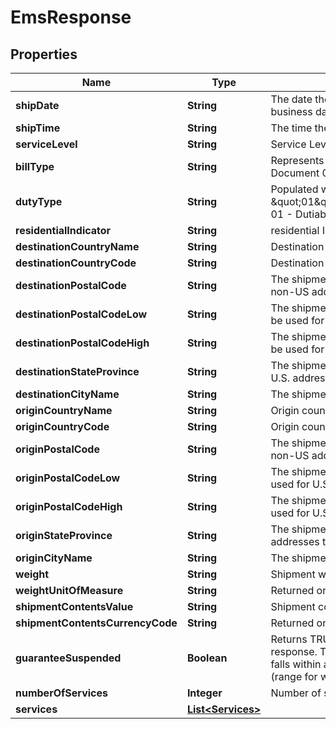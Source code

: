 

# EmsResponse


## Properties

| Name | Type | Description | Notes |
|------------ | ------------- | ------------- | -------------|
|**shipDate** | **String** | The date the shipment is tendered to UPS for shipping (can be dropped off at UPS or picked up by UPS).  This date may or may not be the UPS business date.     Valid Format: YYYY-MM-DD |  |
|**shipTime** | **String** | The time the shipment is tendered to UPS for shipping (can be dropped off at UPS or picked up by UPS).      Valid Format: HH:MM:SS |  |
|**serviceLevel** | **String** | Service Levels being returned.     A &#x3D; all service levels.     Blank is the default for all Service Level values. |  |
|**billType** | **String** | Represents the shipment type.     Valid values: \&quot;02\&quot;,\&quot;03\&quot;,\&quot;04\&quot;,\&quot;07\&quot;   02 - Document   03 - Non-Document   04 - WWEF   07 - Pallet |  |
|**dutyType** | **String** | Populated with valid duty types for international transactions only.      Valid Duty Types: \&quot;01\&quot;,\&quot;02\&quot;,\&quot;03\&quot;,\&quot;04\&quot;,\&quot;05\&quot;,\&quot;06\&quot;,\&quot;07\&quot;,\&quot;08\&quot;,\&quot;09\&quot;   01 - Dutiable   02 - Non Dutiable   03 - Low Value   04 - Courier Remission   05 - Gift   06 - Military   07 - Exception   08 - Line Release   09 - Low Value |  [optional] |
|**residentialIndicator** | **String** | residential Indicator that was sent in on the request.     Valid values: \&quot;01\&quot;,\&quot;02\&quot;     01 - Residential   02 - Commercial |  |
|**destinationCountryName** | **String** | Destination country name value |  |
|**destinationCountryCode** | **String** | Destination country code, conforms to ISO-defined country codes. |  |
|**destinationPostalCode** | **String** | The shipment destination postal code.  Required for US domestic requests.     Either 5- or 9-digit US zip codes must be used for U.S. addresses.  For non-US addresses, this is recommended for all countries that utilize postal codes. |  [optional] |
|**destinationPostalCodeLow** | **String** | The shipment destination postal code low range.  Value may or may not differ from destinationPostalCode.      Either 5- or 9-digit US zip codes must be used for U.S. addresses.  For non-US addresses, this is recommended for all countries that utilize postal codes. |  [optional] |
|**destinationPostalCodeHigh** | **String** | The shipment destination postal code high range.  Value may or may not differ from destinationPostalCode.      Either 5- or 9-digit US zip codes must be used for U.S. addresses.  For non-US addresses, this is recommended for all countries that utilize postal codes. |  [optional] |
|**destinationStateProvince** | **String** | The shipment destination state or province.     For U.S. addresses, the value will be a valid 2-Character value (per U.S. Mail Standards).     For non-U.S. addresses the full State or Province name will be returned. |  [optional] |
|**destinationCityName** | **String** | The shipment destination city.     Required for International requests for thsoe countries that do not utilize postal codes. |  [optional] |
|**originCountryName** | **String** | Origin country name value |  |
|**originCountryCode** | **String** | Origin country code, conforms to ISO-defined country codes. |  |
|**originPostalCode** | **String** | The shipment origin postal code.  Required for US domestic requests.     Either 5- or 9-digit US zip codes must be used for U.S. addresses.  For non-US addresses, this is recommended for all countries that utilize postal codes. |  [optional] |
|**originPostalCodeLow** | **String** | The shipment origin postal code low range.  Value may or may not differ from destinationPostalCode.      Either 5- or 9-digit US zip codes must be used for U.S. addresses.  For non-US addresses, this is recommended for all countries that utilize postal codes. |  [optional] |
|**originPostalCodeHigh** | **String** | The shipment origin postal code high range.  Value may or may not differ from destinationPostalCode.      Either 5- or 9-digit US zip codes must be used for U.S. addresses.  For non-US addresses, this is recommended for all countries that utilize postal codes. |  [optional] |
|**originStateProvince** | **String** | The shipment origin state or province.     For U.S. addresses, the value will be a valid 2-Character value (per U.S. Mail Standards).     For non-U.S. addresses the full State or Province name will be returned. |  [optional] |
|**originCityName** | **String** | The shipment origin city.     Required for International requests for thsoe countries that do not utilize postal codes. |  [optional] |
|**weight** | **String** | Shipment weight.  Value is only requried for international shipment.      Defaults to 0.0 |  [optional] |
|**weightUnitOfMeasure** | **String** | Returned on response when weight was present on the request. |  [optional] |
|**shipmentContentsValue** | **String** | Shipment contents value. Value is only required for international shipment.     Defaults to 0.0 |  [optional] |
|**shipmentContentsCurrencyCode** | **String** | Returned on response when shipmentContentsValue was present on the request. |  [optional] |
|**guaranteeSuspended** | **Boolean** | Returns TRUE if the shipment dates fall within a defined peak date range. When the guarantee is suspended, it is suspended for all services in the response.      The logic for determining if guarantees are suspended applies per origin country.     The following wil be used to determine if a shipment falls within a defined peak date range: shipDate (from the response), deliveryDate (from the response), server Date.     Defined peak date range (range for when guarantees are suspended) is inclusive of start and end dates. |  |
|**numberOfServices** | **Integer** | Number of services being returned in the services array. |  |
|**services** | [**List&lt;Services&gt;**](Services.md) |  |  [optional] |



